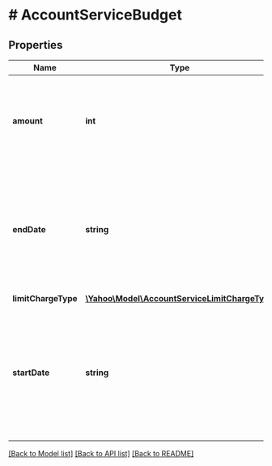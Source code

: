 # # AccountServiceBudget

## Properties

Name | Type | Description | Notes
------------ | ------------- | ------------- | -------------
**amount** | **int** | &lt;div lang&#x3D;\&quot;ja\&quot;&gt;アカウントの広告予算金額です。&lt;br&gt;SET時、このフィールドは無視されます。&lt;/div&gt; &lt;div lang&#x3D;\&quot;en\&quot;&gt;Amount of budget.&lt;br&gt;This field will be ignored in SET operation.&lt;/div&gt; | [optional] 
**endDate** | **string** | &lt;div lang&#x3D;\&quot;ja\&quot;&gt;掲載終了日です。&lt;br&gt;SET時、このフィールドは無視されます。&lt;br&gt;「yyyyMMdd」形式で表示されます。&lt;/div&gt; &lt;div lang&#x3D;\&quot;en\&quot;&gt;End date of ad serving.&lt;br&gt;This field will be ignored in SET operation.&lt;br&gt;It is displayed in &amp;#39;yyyyMMdd&amp;#39; format.&lt;/div&gt; | [optional] 
**limitChargeType** | [**\Yahoo\Model\AccountServiceLimitChargeType**](AccountServiceLimitChargeType.md) |  | [optional] 
**startDate** | **string** | &lt;div lang&#x3D;\&quot;ja\&quot;&gt;掲載開始日です。&lt;br&gt;「yyyyMMdd」形式で表示されます。&lt;br&gt;SET時、このフィールドは無視されます。&lt;/div&gt; &lt;div lang&#x3D;\&quot;en\&quot;&gt;Start date of ad serving.&lt;br&gt;This field will be ignored in SET operation.&lt;br&gt;It is displayed in &amp;#39;yyyyMMdd&amp;#39; format.&lt;/div&gt; | [optional] 

[[Back to Model list]](../../README.md#documentation-for-models) [[Back to API list]](../../README.md#documentation-for-api-endpoints) [[Back to README]](../../README.md)


